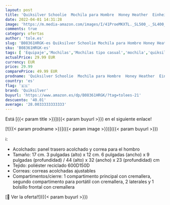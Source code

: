 ```yaml
---
layout: post
title: 'Quiksilver Schoolie  Mochila para Hombre  Honey Heather  Einheitsgröße'
date: 2022-04-01 14:31:28
image: 'https://m.media-amazon.com/images/I/41ProeMKXTL._SL500_._SL400_.jpg'
comments: true
category: ofertas
author: 'tole.es'
slug: 'B08361HRGK-es Quiksilver Schoolie Mochila para Hombre Honey Heather...'
sku: 'B08361HRGK-es'
tags: [ 'Equipaje','Mochilas','Mochilas tipo casual','mochila','quiksilver', ]
actualPrice: 29.99 EUR
currency: EUR
price: 29.99
comparePrice: 49.99 EUR
prodname: 'Quiksilver Schoolie  Mochila para Hombre  Honey Heather  Einheitsgröße'
country: 'es'
flag: '🇪🇸'
brand: 'Quiksilver'
buyurl: 'https://www.amazon.es/dp/B08361HRGK/?tag=tolees-21'
descuento: '40.01'
average: '28.0033333333333'
---
```


Está [{{< param title >}}]({{< param buyurl >}}) en el siguiente enlace!

[![{{< param prodname >}}]({{< param image >}})]({{< param buyurl >}})

ℹ️:

- Acolchado: panel trasero acolchado y correa para el hombro
- Tamaño: 17 cm. 3 pulgadas (alto) x 12 cm. 6 pulgadas (ancho) x 9 pulgadas (profundidad) / 44 (alto) x 32 (ancho) x 23 (profundidad) cm
- Tejido: poliéster reciclado 600D150D
- Correas: correas acolchadas ajustables
- Compartimentos/cierre: 1 compartimento principal con cremallera, segundo compartimento para portátil con cremallera, 2 laterales y 1 bolsillo frontal con cremallera

[🛒 Ver la oferta!!]({{< param buyurl >}})
